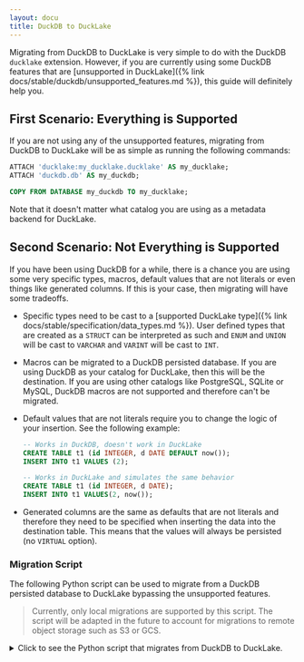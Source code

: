```yaml
---
layout: docu
title: DuckDB to DuckLake
---
```


Migrating from DuckDB to DuckLake is very simple to do with the DuckDB `ducklake` extension. However, if you are currently using some DuckDB features that are [unsupported in DuckLake]({% link docs/stable/duckdb/unsupported_features.md %}), this guide will definitely help you.

## First Scenario: Everything is Supported

If you are not using any of the unsupported features, migrating from DuckDB to DuckLake will be as simple as running the following commands:

```sql
ATTACH 'ducklake:my_ducklake.ducklake' AS my_ducklake;
ATTACH 'duckdb.db' AS my_duckdb;

COPY FROM DATABASE my_duckdb TO my_ducklake;
```

Note that it doesn't matter what catalog you are using as a metadata backend for DuckLake.

## Second Scenario: Not Everything is Supported

If you have been using DuckDB for a while, there is a chance you are using some very specific types, macros, default values that are not literals or even things like generated columns. If this is your case, then migrating will have some tradeoffs.

- Specific types need to be cast to a [supported DuckLake type]({% link docs/stable/specification/data_types.md %}). User defined types that are created as a `STRUCT` can be interpreted as such and `ENUM` and `UNION` will be cast to `VARCHAR` and `VARINT` will be cast to `INT`.

- Macros can be migrated to a DuckDB persisted database. If you are using DuckDB as your catalog for DuckLake, then this will be the destination. If you are using other catalogs like PostgreSQL, SQLite or MySQL, DuckDB macros are not supported and therefore can't be migrated.

- Default values that are not literals require you to change the logic of your insertion. See the following example:

  ```sql
  -- Works in DuckDB, doesn't work in DuckLake
  CREATE TABLE t1 (id INTEGER, d DATE DEFAULT now());
  INSERT INTO t1 VALUES (2);

  -- Works in DuckLake and simulates the same behavior
  CREATE TABLE t1 (id INTEGER, d DATE);
  INSERT INTO t1 VALUES(2, now());
  ```

- Generated columns are the same as defaults that are not literals and therefore they need to be specified when inserting the data into the destination table. This means that the values will always be persisted (no `VIRTUAL` option).

### Migration Script

The following Python script can be used to migrate from a DuckDB persisted database to DuckLake bypassing the unsupported features.

> Currently, only local migrations are supported by this script. The script will be adapted in the future to account for migrations to remote object storage such as S3 or GCS.

<details markdown='1'>
<summary markdown='span'>
Click to see the Python script that migrates from DuckDB to DuckLake.
</summary>
```python
import duckdb
import argparse
import re
import os
from collections import deque

TYPE_MAPPING = {
    "VARINT": "::VARCHAR::INT",
    "UNION/ENUM": "::VARCHAR",
    "BIT": "::VARCHAR",
}


def get_postgres_secret():
    return f"""
        CREATE SECRET postgres_secret(
            TYPE postgres,
            HOST '{os.getenv("POSTGRES_HOST", "localhost")}',
            PORT {os.getenv("POSTGRES_PORT", "5432")},
            DATABASE {os.getenv("POSTGRES_DB", "migration_test")},
            USER '{os.getenv("POSTGRES_USER", "user")}',
            PASSWORD '{os.getenv("POSTGRES_PASSWORD", "simple")}'
        );"""


def _resolve_data_types(
    table: str, schema: str, catalog: str, conn: duckdb.DuckDBPyConnection
):
    excepts = []
    casts = []
    for col in conn.execute(
        f"SELECT column_name, data_type FROM information_schema.columns WHERE table_name = '{table}' AND table_schema = '{schema}' AND table_catalog = '{catalog}'"
    ).fetchall():
        col_name, col_type = col[0], col[1]
        # Handle mapped types
        if col_type in TYPE_MAPPING or re.match(r"(ENUM|UNION)\b", col_type):
            cast = TYPE_MAPPING.get(col_type) or TYPE_MAPPING["UNION/ENUM"]
            casts.append(f"{col_name}{cast} AS {col_name}")
            excepts.append(col_name)
        # Handle array types
        elif re.fullmatch(r"(INTEGER|VARCHAR|FLOAT)\[\d+\]", col_type):
            base_type = re.match(r"(INTEGER|VARCHAR|FLOAT)", col_type).group(1)
            cast = f"::{base_type}[]"
            casts.append(f"{col_name}{cast} AS {col_name}")
            excepts.append(col_name)
    return excepts, casts


def migrate_tables_and_views(duckdb_catalog: str, con: duckdb.DuckDBPyConnection):
    """
    Migrate tables and views from the DuckDB catalog to DuckLake using a queue system.
    If migration of a table or view fails, it will be re-added to the back of the queue.
    """
    rows = con.execute(
        f"SELECT table_catalog, table_schema, table_name, table_type "
        f"FROM information_schema.tables WHERE table_catalog = '{duckdb_catalog}'"
    ).fetchall()

    # The idea behind this queue is to retry failed migration of views due to missing dependencies.
    # The failed item is re-added to the back of the queue and waits for the rest of the dependencies to be migrated.
    # This avoids the need to generate a full dependency graph, which would make this script very complex.
    queue = deque(rows)
    failed_last_round = set()

    while queue:
        catalog, schema, table, table_type = queue.popleft()
        con.execute(f"CREATE SCHEMA IF NOT EXISTS {schema}")
        try:
            if table_type == "VIEW":
                view_definition = con.execute(
                    f"SELECT view_definition FROM information_schema.views "
                    f"WHERE table_name = '{table}' AND table_schema = '{schema}' AND table_catalog = '{catalog}'"
                ).fetchone()[0]
                con.execute(
                    f"CREATE VIEW IF NOT EXISTS {view_definition.removeprefix('CREATE VIEW ')}"
                )
                print(f"Migrating Catalog: {catalog}, Schema: {schema}, View: {table}")
            else:
                excepts, casts = _resolve_data_types(table, schema, catalog, con)
                if casts:
                    select_clause = (
                        "* EXCLUDE(" + ", ".join(excepts) + "),\n" + ",\n".join(casts)
                    )
                    con.execute(
                        f"CREATE TABLE IF NOT EXISTS {schema}.{table} AS "
                        f"SELECT {select_clause} FROM {catalog}.{schema}.{table}"
                    )
                else:
                    con.execute(
                        f"CREATE TABLE IF NOT EXISTS {schema}.{table} AS "
                        f"SELECT * FROM {catalog}.{schema}.{table}"
                    )
                print(f"Migrating Catalog: {catalog}, Schema: {schema}, Table: {table}")
        except Exception as e:
            print(f"WARNING: Requeuing {table_type} {table}")
            # Prevent infinite loop if no progress is possible
            if (catalog, schema, table, table_type) in failed_last_round:
                print(
                    f"Skipping {table_type} {table} permanently due to repeated failure. {e}"
                )
                continue
            else:
                queue.append((catalog, schema, table, table_type))
                failed_last_round.add((catalog, schema, table, table_type))
        else:
            # Success — ensure we clear from failure set
            failed_last_round.discard((catalog, schema, table, table_type))


def migrate_macros(con: duckdb.DuckDBPyConnection, duckdb_catalog: str):
    """
    Migrate macros from the DuckDB catalog to DuckLake metadata database.
    """
    for row in con.execute(
        f"SELECT function_name, parameters, macro_definition FROM duckdb_functions() "
        f"WHERE database_name='{duckdb_catalog}'"
    ).fetchall():
        name, parameters, definition = row[0], row[1], row[2]
        print(f"Migrating Macro: {name}")
        con.execute(
            f"CREATE OR REPLACE MACRO {name}({','.join(parameters)}) AS {definition}"
        )


if __name__ == "__main__":
    parser = argparse.ArgumentParser(description="Migrate DuckDB catalog to DuckLake.")
    parser.add_argument("--duckdb-catalog", required=True, help="DuckDB catalog name")
    parser.add_argument("--duckdb-file", required=True, help="Path to DuckDB file")
    parser.add_argument(
        "--ducklake-catalog", required=True, help="DuckLake catalog name"
    )
    parser.add_argument(
        "--catalog-type",
        choices=["duckdb", "postgresql", "sqlite"],
        required=True,
        help="Choose one of: duckdb, postgresql, sqlite",
    )
    parser.add_argument("--ducklake-file", required=False, help="Path to DuckLake file")
    parser.add_argument(
        "--ducklake-data-path", required=True, help="Data path for DuckLake"
    )

    args = parser.parse_args()

    con = duckdb.connect(database=args.duckdb_file)

    if args.catalog_type == "postgresql":
        con.execute(get_postgres_secret())

    secret = (
        "CREATE SECRET ducklake_secret (TYPE ducklake"
        + (
            f"\n,METADATA_PATH '{args.ducklake_file if args.catalog_type == 'duckdb' else f'sqlite:{args.ducklake_file}'}'"
            if args.catalog_type in ("duckdb", "sqlite")
            else "\n,METADATA_PATH ''"
        )
        + f"\n,DATA_PATH '{args.ducklake_data_path}'"
        + (
            "\n,METADATA_PARAMETERS MAP {'TYPE': 'postgres', 'SECRET': 'postgres_secret'});"
            if args.catalog_type == "postgresql"
            else ");"
        )
    )
    con.execute(secret)

    con.execute(
        f"ATTACH '{args.duckdb_file}' AS {args.duckdb_catalog};"
        f"ATTACH 'ducklake:ducklake_secret' AS {args.ducklake_catalog}; USE {args.ducklake_catalog};"
    )

    migrate_tables_and_views(
        duckdb_catalog=args.duckdb_catalog,
        con=con,
    )

    if args.catalog_type == "duckdb":
        # DETACH DuckLake to be able to attach to the metadata database in migrate_macros
        con.execute(f"USE {args.duckdb_catalog}; DETACH {args.ducklake_catalog};")
        con.execute(
            f"ATTACH '{args.ducklake_file}' AS ducklake_metadata; USE ducklake_metadata;"
        )
        migrate_macros(
            con=con,
            duckdb_catalog=args.duckdb_catalog,
        )
    con.close()
```
</details>

The script can be run in any Python environment with DuckDB installed. The usage is the following:

```bash
usage: migration.py [-h]
    --duckdb-catalog DUCKDB_CATALOG
    --duckdb-file DUCKDB_FILE
    --ducklake-catalog DUCKLAKE_CATALOG
    --catalog-type {duckdb,postgresql,sqlite}
    [--ducklake-file DUCKLAKE_FILE]
    --ducklake-data-path DUCKLAKE_DATA_PATH
```

If you are migrating to PostgreSQL, make sure that you provide the following environment variables for the PostgreSQL secret connection:

- `POSTGRES_HOST`
- `POSTGRES_PORT`
- `POSTGRES_DB`
- `POSTGRES_USER`
- `POSTGRES_PASSWORD`
